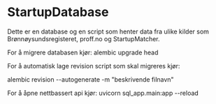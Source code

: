 # StartupDatabase
Dette er en database og en script som henter data fra ulike kilder som Brønnøysundsregisteret, proff.no og StartupMatcher.

For å migrere databasen kjør:
alembic upgrade head

For å automatisk lage revision script som skal migreres kjør:

alembic revision --autogenerate -m "beskrivende filnavn"

For å åpne nettbassert api kjør:
uvicorn sql_app.main:app --reload
